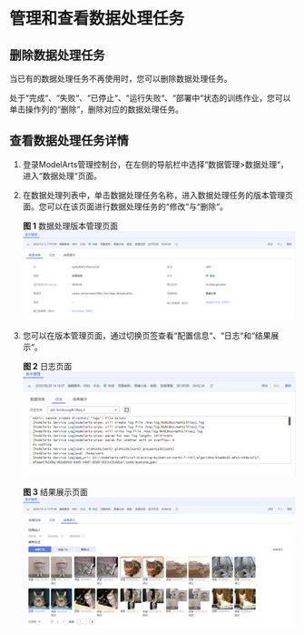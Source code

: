 # 管理和查看数据处理任务<a name="modelarts_23_0342"></a>

## 删除数据处理任务<a name="zh-cn_topic_0281100707_section133116781418"></a>

当已有的数据处理任务不再使用时，您可以删除数据处理任务。

处于“完成“、“失败“、“已停止“、“运行失败“、“部署中“状态的训练作业，您可以单击操作列的“删除“，删除对应的数据处理任务。

## 查看数据处理任务详情<a name="zh-cn_topic_0281100707_section1398810301138"></a>

1.  登录ModelArts管理控制台，在左侧的导航栏中选择“数据管理\>数据处理“，进入“数据处理“页面。
2.  在数据处理列表中，单击数据处理任务名称，进入数据处理任务的版本管理页面。您可以在该页面进行数据处理任务的“修改“与“删除“。

    **图 1**  数据处理版本管理页面<a name="zh-cn_topic_0281100707_fig2032319213402"></a>  
    ![](figures/数据处理版本管理页面.png "数据处理版本管理页面")

3.  您可以在版本管理页面，通过切换页签查看“配置信息“、“日志“和“结果展示“。

    **图 2**  日志页面<a name="zh-cn_topic_0281100707_fig1178304124511"></a>  
    ![](figures/日志页面.png "日志页面")

    **图 3**  结果展示页面<a name="zh-cn_topic_0281100707_fig105849235455"></a>  
    ![](figures/结果展示页面.png "结果展示页面")


